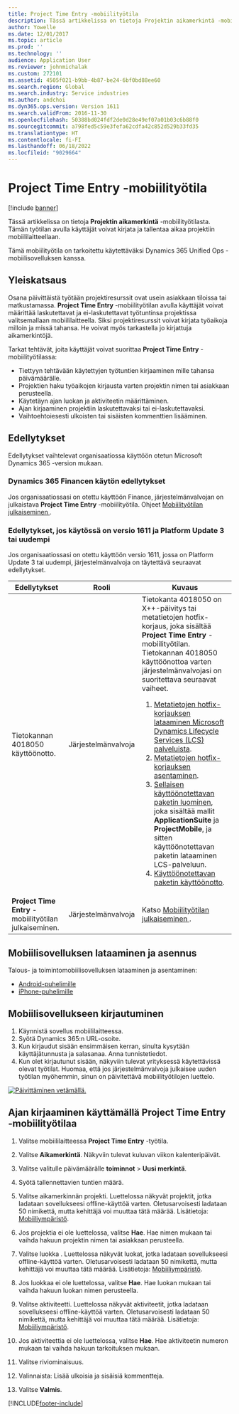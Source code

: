 ```yaml
---
title: Project Time Entry -mobiilityötila
description: Tässä artikkelissa on tietoja Projektin aikamerkintä -mobiilityötilasta. Tämän työtilan avulla käyttäjät voivat kirjata ja tallentaa aikaa projektiin mobiililaitteellaan.
author: Yowelle
ms.date: 12/01/2017
ms.topic: article
ms.prod: ''
ms.technology: ''
audience: Application User
ms.reviewer: johnmichalak
ms.custom: 272101
ms.assetid: 4505f021-b9bb-4b87-be24-6bf0bd88ee60
ms.search.region: Global
ms.search.industry: Service industries
ms.author: andchoi
ms.dyn365.ops.version: Version 1611
ms.search.validFrom: 2016-11-30
ms.openlocfilehash: 50388bd024fdf2de0d28e49ef07a01b03c6b88f0
ms.sourcegitcommit: a798fed5c59e3fefa62cdfa42c852d529b33fd35
ms.translationtype: HT
ms.contentlocale: fi-FI
ms.lasthandoff: 06/18/2022
ms.locfileid: "9029664"
---
```

# <a name="project-time-entry-mobile-workspace"></a>Project Time Entry -mobiilityötila

[!include [banner](../includes/banner.md)]

Tässä artikkelissa on tietoja **Projektin aikamerkintä** -mobiilityötilasta. Tämän työtilan avulla käyttäjät voivat kirjata ja tallentaa aikaa projektiin mobiililaitteellaan.

Tämä mobiilityötila on tarkoitettu käytettäväksi Dynamics 365 Unified Ops -mobiilisovelluksen kanssa. 

## <a name="overview"></a>Yleiskatsaus
Osana päivittäistä työtään projektiresurssit ovat usein asiakkaan tiloissa tai matkustamassa. **Project Time Entry** -mobiilityötilan avulla käyttäjät voivat määrittää laskutettavat ja ei-laskutettavat työtuntinsa projektissa valitsemallaan mobiililaitteella. Siksi projektiresurssit voivat kirjata työaikoja milloin ja missä tahansa. He voivat myös tarkastella jo kirjattuja aikamerkintöjä. 

Tarkat tehtävät, joita käyttäjät voivat suorittaa **Project Time Entry** -mobiilityötilassa:

-   Tiettyyn tehtävään käytettyjen työtuntien kirjaaminen mille tahansa päivämäärälle.
-   Projektien haku työaikojen kirjausta varten projektin nimen tai asiakkaan perusteella.
-   Käytetäyn ajan luokan ja aktiviteetin määrittäminen.
-   Ajan kirjaaminen projektiin laskutettavaksi tai ei-laskutettavaksi.
-   Vaihtoehtoiesesti ulkoisten tai sisäisten kommenttien lisääminen.

## <a name="prerequisites"></a>Edellytykset
Edellytykset vaihtelevat organisaatiossa käyttöön otetun Microsoft Dynamics 365 -version mukaan.

### <a name="prerequisites-if-you-use-dynamics-365-finance"></a>Dynamics 365 Financen käytön edellytykset
Jos organisaatiossasi on otettu käyttöön Finance, järjestelmänvalvojan on julkaistava **Project Time Entry** -mobiilityötila. Ohjeet [Mobiilityötilan julkaiseminen ](/dynamics365/fin-ops-core/dev-itpro/mobile-apps/publish-mobile-workspace).

### <a name="prerequisites-if-you-use-version-1611-with-platform-update-3-or-later"></a>Edellytykset, jos käytössä on versio 1611 ja Platform Update 3 tai uudempi
Jos organisaatiossasi on otettu käyttöön versio 1611, jossa on Platform Update 3 tai uudempi, järjestelmänvalvoja on täytettävä seuraavat edellytykset. 

<table>
<thead>
<tr class="header">
<th>Edellytykset</th>
<th>Rooli</th>
<th>Kuvaus</th>
</tr>
</thead>
<tbody>
<tr class="odd">

<td>Tietokannan 4018050 käyttöönotto.</td>
<td>Järjestelmänvalvoja</td>
<td>Tietokanta 4018050 on X++-päivitys tai metatietojen hotfix-korjaus, joka sisältää <strong>Project Time Entry</strong> -mobiilityötilan. Tietokannan 4018050 käyttöönottoa varten järjestelmänvalvojasi on suoritettava seuraavat vaiheet.
<ol>
<li><a href="/dynamics365/fin-ops-core/dev-itpro/migration-upgrade/download-hotfix-lcs">Metatietojen hotfix-korjauksen lataaminen Microsoft Dynamics Lifecycle Services (LCS) palveluista</a>.</li>
<li><a href="/dynamics365/fin-ops-core/dev-itpro/migration-upgrade/install-metadata-hotfix-package">Metatietojen hotfix-korjauksen asentaminen</a>.</li>
<li><a href="/dynamics365/fin-ops-core/dev-itpro/deployment/create-apply-deployable-package">Sellaisen käyttöönotettavan paketin luominen</a>, joka sisältää mallit <strong>ApplicationSuite</strong> ja <strong>ProjectMobile</strong>, ja sitten käyttöönotettavan paketin lataaminen LCS-palveluun.</li>
<li><a href="/dynamics365/fin-ops-core/dev-itpro/deployment/apply-deployable-package-system">Käyttöönotettavan paketin käyttöönotto</a>.</li>

</ol></td>
</tr>
<tr class="even">
<td><strong>Project Time Entry</strong> -mobiilityötilan julkaiseminen.</td>
<td>Järjestelmänvalvoja</td>
<td>Katso <a href="/dynamics365/fin-ops-core/dev-itpro/mobile-apps/publish-mobile-workspace">Mobiilityötilan julkaiseminen </a>.</td>
</tr>
</tbody>
</table>

## <a name="download-and-install-the-mobile-app"></a>Mobiilisovelluksen lataaminen ja asennus

Talous- ja toimintomobiilisovelluksen lataaminen ja asentaminen:

-   [Android-puhelimille](https://go.microsoft.com/fwlink/?linkid=850662)
-   [iPhone-puhelimille](https://go.microsoft.com/fwlink/?linkid=850663)

## <a name="sign-in-to-the-mobile-app"></a>Mobiilisovellukseen kirjautuminen
1.  Käynnistä sovellus mobiililaitteessa.
2.  Syötä Dynamics 365:n URL-osoite.
3.  Kun kirjaudut sisään ensimmäisen kerran, sinulta kysytään käyttäjätunnusta ja salasanaa. Anna tunnistetiedot.
4.  Kun olet kirjautunut sisään, näkyviin tulevat yrityksessä käytettävissä olevat työtilat. Huomaa, että jos järjestelmänvalvoja julkaisee uuden työtilan myöhemmin, sinun on päivitettävä mobiilityötilojen luettelo.

[![Päivittäminen vetämällä.](./media/pull-to-refresh-list-of-workspaces-183x300.png)](./media/pull-to-refresh-list-of-workspaces.png)

## <a name="enter-time-by-using-the-project-time-entry-mobile-workspace"></a>Ajan kirjaaminen käyttämällä Project Time Entry -mobiilityötilaa
1.  Valitse mobiililaitteessa **Project Time Entry** -työtila.
2.  Valitse **Aikamerkintä**. Näkyviin tulevat kuluvan viikon kalenteripäivät.
3.  Valitse valitulle päivämäärälle **toiminnot** &gt; **Uusi merkintä**.
4.  Syötä tallennettavien tuntien määrä.
5.  Valitse aikamerkinnän projekti. Luettelossa näkyvät projektit, jotka ladataan sovellukseesi offline-käyttöä varten. Oletusarvoisesti ladataan 50 nimikettä, mutta kehittäjä voi muuttaa tätä määrää. Lisätietoja: [Mobiiliympäristö](/dynamics365/fin-ops-core/dev-itpro/mobile-apps/mobile-app-home-page).
6.  Jos projektia ei ole luettelossa, valitse **Hae**. Hae nimen mukaan tai vaihda hakuun projektin nimen tai asiakkaan perusteella.
7.  Valitse luokka . Luettelossa näkyvät luokat, jotka ladataan sovellukseesi offline-käyttöä varten. Oletusarvoisesti ladataan 50 nimikettä, mutta kehittäjä voi muuttaa tätä määrää. Lisätietoja: [Mobiiliympäristö](/dynamics365/fin-ops-core/dev-itpro/mobile-apps/mobile-app-home-page).
8.  Jos luokkaa ei ole luettelossa, valitse **Hae**. Hae luokan mukaan tai vaihda hakuun luokan nimen perusteella.
9.  Valitse aktiviteetti. Luettelossa näkyvät aktiviteetit, jotka ladataan sovellukseesi offline-käyttöä varten. Oletusarvoisesti ladataan 50 nimikettä, mutta kehittäjä voi muuttaa tätä määrää. Lisätietoja: [Mobiiliympäristö](/dynamics365/fin-ops-core/dev-itpro/mobile-apps/mobile-app-home-page).
10. Jos aktiviteettia ei ole luettelossa, valitse **Hae**. Hae aktiviteetin numeron mukaan tai vaihda hakuun tarkoituksen mukaan.

11. Valitse riviominaisuus.
12. Valinnaista: Lisää ulkoisia ja sisäisiä kommentteja.
13. Valitse **Valmis**.


[!INCLUDE[footer-include](../includes/footer-banner.md)]